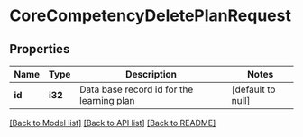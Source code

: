 # CoreCompetencyDeletePlanRequest

## Properties

Name | Type | Description | Notes
------------ | ------------- | ------------- | -------------
**id** | **i32** | Data base record id for the learning plan | [default to null]

[[Back to Model list]](../README.md#documentation-for-models) [[Back to API list]](../README.md#documentation-for-api-endpoints) [[Back to README]](../README.md)


